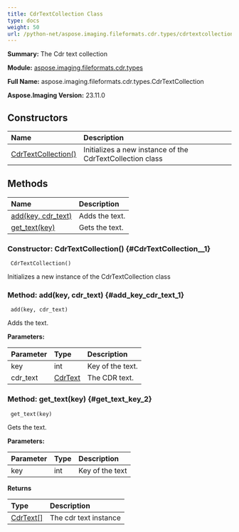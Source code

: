 ```yaml
---
title: CdrTextCollection Class
type: docs
weight: 50
url: /python-net/aspose.imaging.fileformats.cdr.types/cdrtextcollection/
---
```


**Summary:** The Cdr text collection

**Module:** [aspose.imaging.fileformats.cdr.types](/imaging/python-net/aspose.imaging.fileformats.cdr.types/)

**Full Name:** aspose.imaging.fileformats.cdr.types.CdrTextCollection

**Aspose.Imaging Version:** 23.11.0

## **Constructors**
| **Name** | **Description** |
| :- | :- |
| [CdrTextCollection()](#CdrTextCollection__1) | Initializes a new instance of the CdrTextCollection class |
## **Methods**
| **Name** | **Description** |
| :- | :- |
| [add(key, cdr_text)](#add_key_cdr_text_1) | Adds the text. |
| [get_text(key)](#get_text_key_2) | Gets the text. |


### Constructor: CdrTextCollection() {#CdrTextCollection__1}


```
 CdrTextCollection() 
```

Initializes a new instance of the CdrTextCollection class

### Method: add(key, cdr_text) {#add_key_cdr_text_1}


```
 add(key, cdr_text) 
```

Adds the text.

**Parameters:**

| Parameter | Type | Description |
| :- | :- | :- |
| key | int | Key of the text. |
| cdr_text | [CdrText](/imaging/python-net/aspose.imaging.fileformats.cdr.objects/cdrtext/) | The CDR text. |

### Method: get_text(key) {#get_text_key_2}


```
 get_text(key) 
```

Gets the text.

**Parameters:**

| Parameter | Type | Description |
| :- | :- | :- |
| key | int | Key of the text |

**Returns**

| Type | Description |
| :- | :- |
| [CdrText[]](/imaging/python-net/aspose.imaging.fileformats.cdr.objects/cdrtext/) | The cdr text instance |



